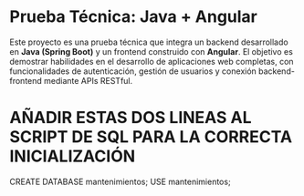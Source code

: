 # Prueba Técnica: Java + Angular

Este proyecto es una prueba técnica que integra un backend desarrollado en **Java (Spring Boot)** y un frontend construido con **Angular**. 
El objetivo es demostrar habilidades en el desarrollo de aplicaciones web completas, con funcionalidades de autenticación, gestión de usuarios y conexión backend-frontend mediante APIs RESTful.

# AÑADIR ESTAS DOS LINEAS AL SCRIPT DE SQL PARA LA CORRECTA INICIALIZACIÓN

CREATE DATABASE mantenimientos;
USE mantenimientos;
